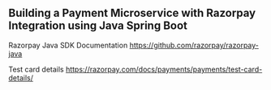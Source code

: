 ## Building a Payment Microservice with Razorpay Integration using Java Spring Boot


Razorpay Java SDK Documentation
https://github.com/razorpay/razorpay-java

Test card details
https://razorpay.com/docs/payments/payments/test-card-details/ 

